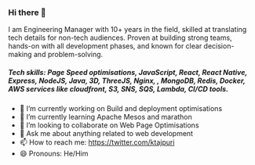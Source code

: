 ### Hi there 👋
I am Engineering Manager with 10+ years in the field, skilled at translating tech details for non-tech audiences. Proven at building strong teams, hands-on with all development phases, and known for clear decision-making and problem-solving.

##### Tech skills: Page Speed optimisations, JavaScript, React, React Native, Express, NodeJS, Java, 3D, ThreeJS, Nginx, , MongoDB, Redis, Docker, AWS services like cloudfront, S3, SNS, SQS, Lambda, CI/CD tools.

- 🔭 I’m currently working on Build and deployment optimisations
- 🌱 I’m currently learning Apache Mesos and marathon
- 👯 I’m looking to collaborate on Web Page Optimisations
- 💬 Ask me about anything related to web development
- 📫 How to reach me: https://twitter.com/ktajpuri
- 😄 Pronouns: He/Him
